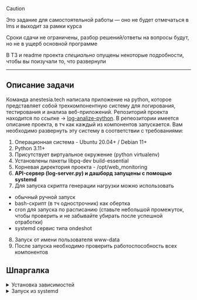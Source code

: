 > [!CAUTION]
> Это задание для самостоятельной работы — оно не будет отмечаться в lms и выходит за рамки курса
> 
> Сроки сдачи не ограничены, разбор решений/ответы на вопросы будут, но не в ущерб основной программе
> 
> В ТЗ и readme проекта _специально_ опущены некоторые подробности, чтобы вы поизучали то, что развернули

---

## Описание задачи
Команда anestesia.tech написала приложение на python, которое представляет собой трехкомпонентную систему для логирования, тестирования и анализа веб-приложений. Репозиторий проекта находится по ссылке -> [log-analize-python](https://github.com/AnastasiyaGapochkina01/log-analize-python).
В репеозитории имеется описание проекта, в тч как каждый из компонентов запускается. Вам необходимо развернуть эту систему в соответствии с требованиями:
1) Операционная система - Ubuntu 20.04+ / Debian 11+
2) Python 3.11+
3) Присутствует виртуальное окружение (python virtualenv)
4) Установлены пакеты libpq-dev build-essential
5) Корневая директория проекта - /opt/web_monitoring
6) **API-сервер (log-server.py) и дашборд запущены с помощью systemd**
7) Для запуска скрипта генерации нагрузки можно использовать
- обычный ручной запуск
- bash-скрипт (в тч однострочник) как обертка
- cron для запуска по расписанию (ставьте небольшой промежуток, чтобы проверить и не забывайте убирать после успешной отработки)
- systemd сервис типа ondeshot
8) Запуск от имени пользователя www-data
9) После запуска необходимо проверить работоспособность всех компонентов

## Шпаргалка

<details>
  <summary>Установка зависимостей</summary>
  
  ```bash
  sudo -u www-data python3 -m venv /opt/web_monitoring/.venv
  sudo -u www-data /opt/web_monitoring/.venv/bin/pip install -U -r requirements.txt
  ```
  
</details>

<details>
  <summary>Запуск из systemd</summary>
  
  ```bash
  ...
  WorkingDirectory=/opt/web_monitoring
  Environment="PATH=/opt/web_monitoring/.venv/bin/"
  ExecStart=/opt/web_monitoring/.venv/bin/python3 script.py
  ...
  ```
  
</details>
